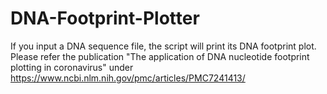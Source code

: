 # DNA-Footprint-Plotter
If you input a DNA sequence file, the script will print its DNA footprint plot.
Please refer the publication "The application of DNA nucleotide footprint plotting in coronavirus" under https://www.ncbi.nlm.nih.gov/pmc/articles/PMC7241413/
